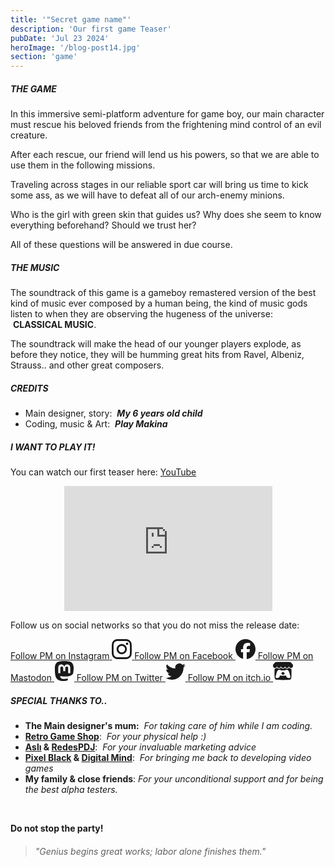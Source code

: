 ```yaml
---
title: '"Secret game name"'
description: 'Our first game Teaser'
pubDate: 'Jul 23 2024'
heroImage: '/blog-post14.jpg'
section: 'game'
---
```

<style type="text/css" rel="stylesheet">
.prose ul {
    list-style: inside;
    list-style-type: circle;
    margin-bottom: 1em;
}
.prose .social-links {
    display: flex;
    justify-content: center;
    gap: 1em;
    margin-top: 0.5em;
    margin-bottom: 2em;
}
.prose p {
    margin-bottom: 0.5em;
}

</style>

##### THE GAME

In this immersive semi-platform adventure for game boy, our main character must rescue his beloved friends from the frightening mind control of an evil creature.

After each rescue, our friend will lend us his powers, so that we are able to use them in the following missions.

Traveling across stages in our reliable sport car will bring us time to kick some ass, as we will have to defeat all of our arch-enemy minions.

Who is the girl with green skin that guides us? Why does she seem to know everything beforehand? Should we trust her?

All of these questions will be answered in due course.

##### THE MUSIC

The soundtrack of this game is a gameboy remastered version of the best kind of music ever composed by a human being, the kind of music gods listen to when they are observing the hugeness of the universe: &nbsp;**CLASSICAL MUSIC**.

The soundtrack will make the head of our younger players explode, as before they notice, they will be humming great hits from Ravel, Albeniz, Strauss.. and other great composers.

##### CREDITS
- Main designer, story: &nbsp;***My 6 years old child***
- Coding, music & Art: &nbsp;***Play Makina***

##### I WANT TO PLAY IT!
You can watch our first teaser here:
<a href="https://www.youtube.com/watch?v=fUFzv7FH17I" target="_blank">YouTube</a>

<p align="center">
    <iframe width="66%" height="200vh" src="https://www.youtube.com/embed/fUFzv7FH17I?si=-p4euY5aLOmesr4n" title="YouTube video player" frameborder="0" allow="accelerometer; autoplay; clipboard-write; encrypted-media; gyroscope; picture-in-picture; web-share" referrerpolicy="strict-origin-when-cross-origin" allowfullscreen></iframe>
</p>

Follow us on social networks so that you do not miss the release date:

<div class="social-links">
		<a href="https://www.instagram.com/playmakina/" target="_blank">
			<span class="sr-only">Follow PM on Instagram</span>
			<svg
				viewBox="0 0 24 24" 
				aria-hidden="true"
				width="32"
				height="32"
				astro-icon="social/instagram">
				<path
					fill="currentColor" 
					d="M7.0301.084c-1.2768.0602-2.1487.264-2.911.5634-.7888.3075-1.4575.72-2.1228 1.3877-.6652.6677-1.075 1.3368-1.3802 2.127-.2954.7638-.4956 1.6365-.552 2.914-.0564 1.2775-.0689 1.6882-.0626 4.947.0062 3.2586.0206 3.6671.0825 4.9473.061 1.2765.264 2.1482.5635 2.9107.308.7889.72 1.4573 1.388 2.1228.6679.6655 1.3365 1.0743 2.1285 1.38.7632.295 1.6361.4961 2.9134.552 1.2773.056 1.6884.069 4.9462.0627 3.2578-.0062 3.668-.0207 4.9478-.0814 1.28-.0607 2.147-.2652 2.9098-.5633.7889-.3086 1.4578-.72 2.1228-1.3881.665-.6682 1.0745-1.3378 1.3795-2.1284.2957-.7632.4966-1.636.552-2.9124.056-1.2809.0692-1.6898.063-4.948-.0063-3.2583-.021-3.6668-.0817-4.9465-.0607-1.2797-.264-2.1487-.5633-2.9117-.3084-.7889-.72-1.4568-1.3876-2.1228C21.2982 1.33 20.628.9208 19.8378.6165 19.074.321 18.2017.1197 16.9244.0645 15.6471.0093 15.236-.005 11.977.0014 8.718.0076 8.31.0215 7.0301.0839m.1402 21.6932c-1.17-.0509-1.8053-.2453-2.2287-.408-.5606-.216-.96-.4771-1.3819-.895-.422-.4178-.6811-.8186-.9-1.378-.1644-.4234-.3624-1.058-.4171-2.228-.0595-1.2645-.072-1.6442-.079-4.848-.007-3.2037.0053-3.583.0607-4.848.05-1.169.2456-1.805.408-2.2282.216-.5613.4762-.96.895-1.3816.4188-.4217.8184-.6814 1.3783-.9003.423-.1651 1.0575-.3614 2.227-.4171 1.2655-.06 1.6447-.072 4.848-.079 3.2033-.007 3.5835.005 4.8495.0608 1.169.0508 1.8053.2445 2.228.408.5608.216.96.4754 1.3816.895.4217.4194.6816.8176.9005 1.3787.1653.4217.3617 1.056.4169 2.2263.0602 1.2655.0739 1.645.0796 4.848.0058 3.203-.0055 3.5834-.061 4.848-.051 1.17-.245 1.8055-.408 2.2294-.216.5604-.4763.96-.8954 1.3814-.419.4215-.8181.6811-1.3783.9-.4224.1649-1.0577.3617-2.2262.4174-1.2656.0595-1.6448.072-4.8493.079-3.2045.007-3.5825-.006-4.848-.0608M16.953 5.5864A1.44 1.44 0 1 0 18.39 4.144a1.44 1.44 0 0 0-1.437 1.4424M5.8385 12.012c.0067 3.4032 2.7706 6.1557 6.173 6.1493 3.4026-.0065 6.157-2.7701 6.1506-6.1733-.0065-3.4032-2.771-6.1565-6.174-6.1498-3.403.0067-6.156 2.771-6.1496 6.1738M8 12.0077a4 4 0 1 1 4.008 3.9921A3.9996 3.9996 0 0 1 8 12.0077"/>				
				</path>
			</svg>
		</a>
		<a href="https://www.facebook.com/profile.php?id=61555671741447" target="_blank">
			<span class="sr-only">Follow PM on Facebook</span>
			<svg 
				viewBox="0 0 24 24" 
				aria-hidden="true"
				width="32"
				height="32"
				astro-icon="social/facebook">
				<path 
					fill="currentColor" 
					d="M9.101 23.691v-7.98H6.627v-3.667h2.474v-1.58c0-4.085 1.848-5.978 5.858-5.978.401 0 .955.042 1.468.103a8.68 8.68 0 0 1 1.141.195v3.325a8.623 8.623 0 0 0-.653-.036 26.805 26.805 0 0 0-.733-.009c-.707 0-1.259.096-1.675.309a1.686 1.686 0 0 0-.679.622c-.258.42-.374.995-.374 1.752v1.297h3.919l-.386 2.103-.287 1.564h-3.246v8.245C19.396 23.238 24 18.179 24 12.044c0-6.627-5.373-12-12-12s-12 5.373-12 12c0 5.628 3.874 10.35 9.101 11.647Z"/>
				</path>
			</svg>
		</a>
		<a rel="me" href="https://mastodon.social/@playmakina" target="_blank">
			<span class="sr-only">Follow PM on Mastodon</span>
			<svg
				viewBox="0 0 16 16"
				aria-hidden="true"
				width="32"
				height="32"
				astro-icon="social/mastodon"
				><path
					fill="currentColor"
					d="M11.19 12.195c2.016-.24 3.77-1.475 3.99-2.603.348-1.778.32-4.339.32-4.339 0-3.47-2.286-4.488-2.286-4.488C12.062.238 10.083.017 8.027 0h-.05C5.92.017 3.942.238 2.79.765c0 0-2.285 1.017-2.285 4.488l-.002.662c-.004.64-.007 1.35.011 2.091.083 3.394.626 6.74 3.78 7.57 1.454.383 2.703.463 3.709.408 1.823-.1 2.847-.647 2.847-.647l-.06-1.317s-1.303.41-2.767.36c-1.45-.05-2.98-.156-3.215-1.928a3.614 3.614 0 0 1-.033-.496s1.424.346 3.228.428c1.103.05 2.137-.064 3.188-.189zm1.613-2.47H11.13v-4.08c0-.859-.364-1.295-1.091-1.295-.804 0-1.207.517-1.207 1.541v2.233H7.168V5.89c0-1.024-.403-1.541-1.207-1.541-.727 0-1.091.436-1.091 1.296v4.079H3.197V5.522c0-.859.22-1.541.66-2.046.456-.505 1.052-.764 1.793-.764.856 0 1.504.328 1.933.983L8 4.39l.417-.695c.429-.655 1.077-.983 1.934-.983.74 0 1.336.259 1.791.764.442.505.661 1.187.661 2.046v4.203z"
				></path>
			</svg>
		</a>
		<a href="https://twitter.com/PlayMakina" target="_blank">
			<span class="sr-only">Follow PM on Twitter</span>
			<svg viewBox="0 0 16 16" aria-hidden="true" width="32" height="32" astro-icon="social/twitter"
				><path
					fill="currentColor"
					d="M5.026 15c6.038 0 9.341-5.003 9.341-9.334 0-.14 0-.282-.006-.422A6.685 6.685 0 0 0 16 3.542a6.658 6.658 0 0 1-1.889.518 3.301 3.301 0 0 0 1.447-1.817 6.533 6.533 0 0 1-2.087.793A3.286 3.286 0 0 0 7.875 6.03a9.325 9.325 0 0 1-6.767-3.429 3.289 3.289 0 0 0 1.018 4.382A3.323 3.323 0 0 1 .64 6.575v.045a3.288 3.288 0 0 0 2.632 3.218 3.203 3.203 0 0 1-.865.115 3.23 3.23 0 0 1-.614-.057 3.283 3.283 0 0 0 3.067 2.277A6.588 6.588 0 0 1 .78 13.58a6.32 6.32 0 0 1-.78-.045A9.344 9.344 0 0 0 5.026 15z"
				></path></svg
			>
		</a>
		<a href="https://playmakina.itch.io" target="_blank">
			<span class="sr-only">Follow PM on itch.io</span>
			<svg viewBox="0 0 24 24" aria-hidden="true" width="32" height="32" astro-icon="social/itch">
				<path 
					fill="currentColor"
					d="M3.13 1.338C2.08 1.96.02 4.328 0 4.95v1.03c0 1.303 1.22 2.45 2.325 2.45 1.33 0 2.436-1.102 2.436-2.41 0 1.308 1.07 2.41 2.4 2.41 1.328 0 2.362-1.102 2.362-2.41 0 1.308 1.137 2.41 2.466 2.41h.024c1.33 0 2.466-1.102 2.466-2.41 0 1.308 1.034 2.41 2.363 2.41 1.33 0 2.4-1.102 2.4-2.41 0 1.308 1.106 2.41 2.435 2.41C22.78 8.43 24 7.282 24 5.98V4.95c-.02-.62-2.082-2.99-3.13-3.612-3.253-.114-5.508-.134-8.87-.133-3.362 0-7.945.053-8.87.133zm6.376 6.477a2.74 2.74 0 0 1-.468.602c-.5.49-1.19.795-1.947.795a2.786 2.786 0 0 1-1.95-.795c-.182-.178-.32-.37-.446-.59-.127.222-.303.412-.486.59a2.788 2.788 0 0 1-1.95.795c-.092 0-.187-.025-.264-.052-.107 1.113-.152 2.176-.168 2.95v.005l-.006 1.167c.02 2.334-.23 7.564 1.03 8.85 1.952.454 5.545.662 9.15.663 3.605 0 7.198-.21 9.15-.664 1.26-1.284 1.01-6.514 1.03-8.848l-.006-1.167v-.004c-.016-.775-.06-1.838-.168-2.95-.077.026-.172.052-.263.052a2.788 2.788 0 0 1-1.95-.795c-.184-.178-.36-.368-.486-.59-.127.22-.265.412-.447.59a2.786 2.786 0 0 1-1.95.794c-.76 0-1.446-.303-1.948-.793a2.74 2.74 0 0 1-.468-.602 2.738 2.738 0 0 1-.463.602 2.787 2.787 0 0 1-1.95.794h-.16a2.787 2.787 0 0 1-1.95-.793 2.738 2.738 0 0 1-.464-.602zm-2.004 2.59v.002c.795.002 1.5 0 2.373.953.687-.072 1.406-.108 2.125-.107.72 0 1.438.035 2.125.107.873-.953 1.578-.95 2.372-.953.376 0 1.876 0 2.92 2.934l1.123 4.028c.832 2.995-.266 3.068-1.636 3.07-2.03-.075-3.156-1.55-3.156-3.025-1.124.184-2.436.276-3.748.277-1.312 0-2.624-.093-3.748-.277 0 1.475-1.125 2.95-3.156 3.026-1.37-.004-2.468-.077-1.636-3.072l1.122-4.027c1.045-2.934 2.545-2.934 2.92-2.934zM12 12.714c-.002.002-2.14 1.964-2.523 2.662l1.4-.056v1.22c0 .056.56.033 1.123.007.562.026 1.124.05 1.124-.008v-1.22l1.4.055C14.138 14.677 12 12.713 12 12.713z"/
				></path></svg
			>
		</a>
</div>


##### SPECIAL THANKS TO..
- **The Main designer's mum:** &nbsp;*For taking care of him while I am coding.*
- **<a href="https://www.retrogameshop.es" target="_blank">Retro Game Shop</a>**: &nbsp;*For your physical help :)*
- **<a href="https://www.aslicazorlamilla.com" target="_blank">Aslı</a> & <a href="https://www.proyectoredespdj.com" target="_blank">RedesPDJ</a>**: &nbsp;*For your invaluable marketing advice*
- **<a href="https://pixelblack.es" target="_blank">Pixel Black</a> & <a href="https://www.dgmind.com" target="_blank">Digital Mind</a>**: &nbsp;*For bringing me back to developing video games*
- **My family & close friends**: *For your unconditional support and for being the best alpha testers.*

&nbsp;

**Do not stop the party!**

> ###### "Genius begins great works; labor alone finishes them."